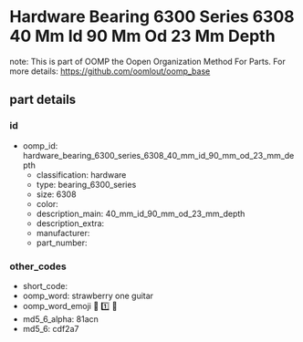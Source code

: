 # Hardware Bearing 6300 Series 6308 40 Mm Id 90 Mm Od 23 Mm Depth  

note: This is part of OOMP the Oopen Organization Method For Parts. For more details: https://github.com/oomlout/oomp_base

##  part details





### id
* oomp_id: hardware_bearing_6300_series_6308_40_mm_id_90_mm_od_23_mm_depth
  * classification: hardware
  * type: bearing_6300_series
  * size: 6308
  * color: 
  * description_main: 40_mm_id_90_mm_od_23_mm_depth
  * description_extra: 
  * manufacturer: 
  * part_number: 

### other_codes
* short_code: 
* oomp_word: strawberry one guitar
* oomp_word_emoji :strawberry: :one: :guitar:
* md5_6_alpha: 81acn
* md5_6: cdf2a7